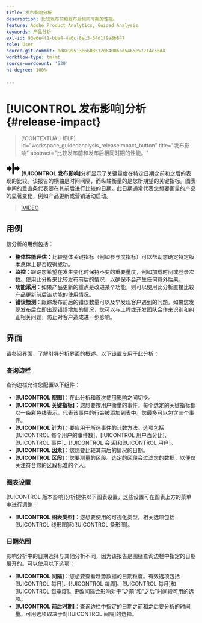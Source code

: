 ```yaml
---
title: 发布影响分析
description: 比较发布前和发布后相同时期的性能。
feature: Adobe Product Analytics, Guided Analysis
keywords: 产品分析
exl-id: 93e6e4f1-bbe4-4a6c-8ec3-54d1f9a8b847
role: User
source-git-commit: bd8c9951386608572d84006bd5465e57214c56d4
workflow-type: tm+mt
source-wordcount: '530'
ht-degree: 100%

---
```


# [!UICONTROL 发布影响]分析 {#release-impact}

<!-- markdownlint-disable MD034 -->

>[!CONTEXTUALHELP]
>id="workspace_guidedanalysis_releaseimpact_button"
>title="发布影响"
>abstract="比较发布前和发布后相同时期的性能。"

<!-- markdownlint-enable MD034 -->

![发布](/help/assets/icons/Release.svg) **[!UICONTROL 发布影响]**&#x200B;分析显示了关键量度在特定日期之前和之后的表现的比较。该报告的横轴是时间间隔，而纵轴衡量的是您所期望的关键指标。图表中间的垂直条代表要在其前后进行比较的日期。此日期通常代表您想要衡量的产品的显著变化，例如产品更新或营销活动启动。

>[!VIDEO](https://video.tv.adobe.com/v/3423446/?captions=chi_hans&quality=12&learn=on)

## 用例

该分析的用例包括：

* **整体性能评估：**&#x200B;比较整体关键指标（例如参与度指标）可以帮助您确定特定版本总体上是否取得成功。
* **监控**：跟踪您希望在发生变化时保持不变的重要量度，例如加载时间或登录次数。使用此分析来比较发布前后的情况，以确保不会产生任何意外后果。
* **功能采用**：如果产品更新的重点是改进某个功能，则可以使用此分析直接比较产品更新前后该功能的使用情况。
* **错误检测**：跟踪发布前后的错误数量可以及早发现客户遇到的问题。如果您发现发布后立即出现错误增加的情况，您可以与工程或开发团队合作来识别和纠正相关问题，防止对客户造成进一步影响。

## 界面

请参阅[界面](../overview.md#interface)，了解引导分析界面的概述。以下设置专用于此分析：

### 查询边栏

查询边栏允许您配置以下组件：

* **[!UICONTROL 视图]**：在此分析和[首次使用影响](first-use-impact.md)之间切换。
* **[!UICONTROL 关键指标]**：您想要按用户衡量的事件。每个选定的关键指标都以一条彩色线表示。代表该事件的行会被添加到表中。您最多可以包含三个事件。
* **[!UICONTROL 计为]**：要应用于所选事件的计数方法。选项包括[!UICONTROL 每个用户的事件数]、[!UICONTROL 用户百分比]、[!UICONTROL 事件]、[!UICONTROL 会话]和[!UICONTROL 用户]。
* **[!UICONTROL 因素]**：您想要比较其前后的情况的日期。
* **[!UICONTROL 区段]**：您要测量的区段。选定的区段会过滤您的数据，以便仅关注符合您的区段标准的个人。

### 图表设置

[!UICONTROL 版本影响]分析提供以下图表设置，这些设置可在图表上方的菜单中进行调整：

* **[!UICONTROL 图表类型]**：您想要使用的可视化类型。相关选项包括[!UICONTROL 线形图]和[!UICONTROL 条形图]。

### 日期范围

影响分析中的日期选择与其他分析不同，因为该报告是围绕查询边栏中指定的日期展开的。可以使用以下选项：

* **[!UICONTROL 间隔]**：您想要查看趋势数据的日期粒度。有效选项包括[!UICONTROL 每日]、[!UICONTROL 每周]、[!UICONTROL 每月]和[!UICONTROL 每季度]。更改间隔会影响对于“之前”和“之后”时间段可用的选项。
* **[!UICONTROL 前后时期]**：查询边栏中指定的日期之前和之后要分析的时间量。可用选项取决于对[!UICONTROL 间隔]的选择。


<!--
## Example

See below for an example of the analysis.

![Release impact](../assets/release-impact.png)

-->
